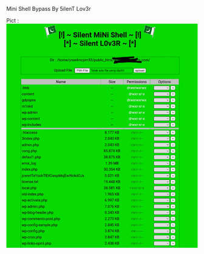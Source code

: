 Mini Shell Bypass By 5ilenT Lov3r

Pict :
<br>
<img src="https://raw.githubusercontent.com/nzulganteng7/minishell/main/Screenshot_20220207-101803-picsay.png">
